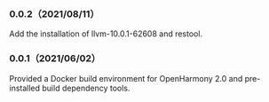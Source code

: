  ### 0.0.2（2021/08/11）

Add the installation of llvm-10.0.1-62608 and restool.

 ### 0.0.1（2021/06/02）

Provided a Docker build environment for OpenHarmony 2.0 and pre-installed build dependency tools.